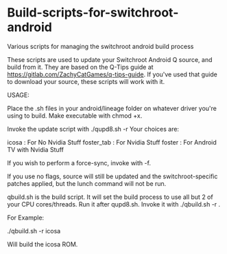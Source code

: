 # Build-scripts-for-switchroot-android
Various scripts for managing the switchroot android build process

These scripts are used to update your Switchroot Android Q source, and build from it.  They are based on the Q-Tips guide at https://gitlab.com/ZachyCatGames/q-tips-guide.  If you've used that guide to download your source, these scripts will work with it.

USAGE:

Place the .sh files in your android/lineage folder on whatever driver you're using to build. Make executable with chmod +x.

Invoke the update script with ./qupd8.sh -r <ROM NAME>  Your choices are:

icosa : For No Nvidia Stuff
foster_tab : For Nvidia Stuff
foster : For Android TV with Nvidia Stuff

If you wish to perform a force-sync, invoke with -f.

If you use no flags, source will still be updated and the switchroot-specific patches applied, but the lunch command will not be run.


qbuild.sh is the build script.  It will set the build process to use all but 2 of your CPU cores/threads.  Run it after qupd8.sh.  Invoke it with ./qbuild.sh -r <ROM NAME>. 

For Example:

./qbuild.sh -r icosa  

Will build the icosa ROM.

